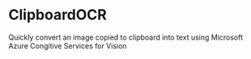 # ClipboardOCR
Quickly convert an image copied to clipboard into text using Microsoft Azure Congitive Services for Vision
